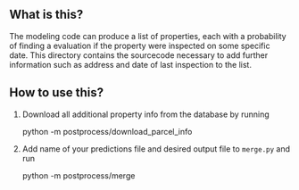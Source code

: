 ## What is this?

The modeling code can produce a list of properties, each with a probability of finding a evaluation if the property
were inspected on some specific date. This directory contains the sourcecode necessary to add further information such
 as address and date of last inspection to the list.

## How to use this?

1. Download all additional property info from the database by running

    python -m postprocess/download_parcel_info
    
2. Add name of your predictions file and desired output file to `merge.py` and run

   python -m postprocess/merge
 